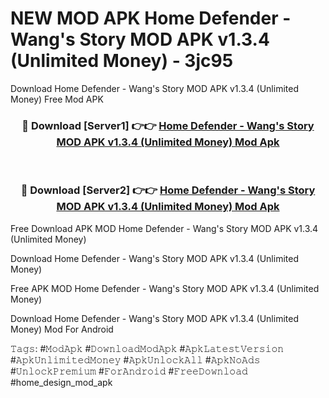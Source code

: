 # NEW MOD APK Home Defender - Wang's Story MOD APK v1.3.4 (Unlimited Money) - 3jc95
Download Home Defender - Wang's Story MOD APK v1.3.4 (Unlimited Money) Free Mod APK

<div align="center">
<h3>🔴 Download [Server1] 👉👉 <a href="https://apk-comot.site?title=Home_Defender_-_Wang's_Story_MOD_APK_v1.3.4_(Unlimited_Money)">Home Defender - Wang's Story MOD APK v1.3.4 (Unlimited Money) Mod Apk</a></h3><br>

<h3>🔴 Download [Server2] 👉👉 <a href="https://apk-comot.site?title=Home_Defender_-_Wang's_Story_MOD_APK_v1.3.4_(Unlimited_Money)">Home Defender - Wang's Story MOD APK v1.3.4 (Unlimited Money) Mod Apk</a></h3>
</div>


Free Download APK MOD Home Defender - Wang's Story MOD APK v1.3.4 (Unlimited Money)

Download Home Defender - Wang's Story MOD APK v1.3.4 (Unlimited Money) 

Free APK MOD Home Defender - Wang's Story MOD APK v1.3.4 (Unlimited Money) 

Download Home Defender - Wang's Story MOD APK v1.3.4 (Unlimited Money) Mod For Android

𝚃𝚊𝚐𝚜: #𝙼𝚘𝚍𝙰𝚙𝚔 #𝙳𝚘𝚠𝚗𝚕𝚘𝚊𝚍𝙼𝚘𝚍𝙰𝚙𝚔 #𝙰𝚙𝚔𝙻𝚊𝚝𝚎𝚜𝚝𝚅𝚎𝚛𝚜𝚒𝚘𝚗 #𝙰𝚙𝚔𝚄𝚗𝚕𝚒𝚖𝚒𝚝𝚎𝚍𝙼𝚘𝚗𝚎𝚢 #𝙰𝚙𝚔𝚄𝚗𝚕𝚘𝚌𝚔𝙰𝚕𝚕 #𝙰𝚙𝚔𝙽𝚘𝙰𝚍𝚜 #𝚄𝚗𝚕𝚘𝚌𝚔𝙿𝚛𝚎𝚖𝚒𝚞𝚖 #𝙵𝚘𝚛𝙰𝚗𝚍𝚛𝚘𝚒𝚍 #𝙵𝚛𝚎𝚎𝙳𝚘𝚠𝚗𝚕𝚘𝚊𝚍 #home_design_mod_apk